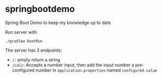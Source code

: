 # springbootdemo
Spring Boot Demo to keep my knowledge up to date

Run server with

```shell
./gradlew bootRun
```

The server has 2 endpoints:

- `/`: simply return a string
- `/calc`: Accepts a number input, then add the input number a pre-configured number in `application.properties` named `configured.value`
